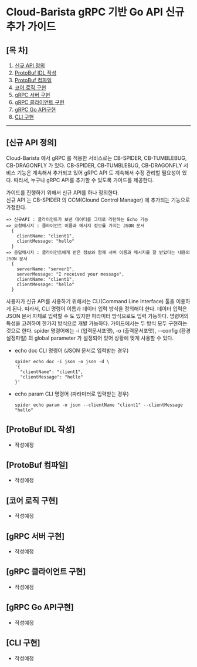 # Cloud-Barista gRPC 기반 Go API 신규 추가 가이드

## [목 차]

1. [신규 API 정의](#신규-API-정의)
2. [ProtoBuf IDL 작성](#ProtoBuf-IDL-작성)
3. [ProtoBuf 컴파일](#ProtoBuf-컴파일)
4. [코어 로직 구현](#코어-로직-구현)
5. [gRPC 서버 구현](#gRPC-서버-구현)
6. [gRPC 클라이언트 구현](#gRPC-클라이언트-구현)
7. [gRPC Go API구현](#gRPC-Go-API구현)
8. [CLI 구현](#CLI-구현)

---

## [신규 API 정의]

Cloud-Barista 에서 gRPC 를 적용한 서비스로는 CB-SPIDER, CB-TUMBLEBUG, CB-DRAGONFLY 가 있다. CB-SPIDER, CB-TUMBLEBUG, CB-DRAGONFLY 서비스 기능은 계속해서 추가되고 있어 gRPC API 도 계속해서 수정 관리할 필요성이 있다. 따라서, 누구나 gRPC API를 추가할 수 있도록 가이드를 제공한다.

가이드를 진행하기 위해서 신규 API를 하나 정의한다.  
신규 API 는 CB-SPIDER 의 CCM(Clound Control Manager) 에 추가되는 기능으로 가정한다.

```
=> 신규API : 클라이언트가 보낸 데이터를 그대로 리턴하는 Echo 기능
=> 요청메시지 : 클라이언트 이름과 메시지 정보를 가지는 JSON 문서
  {
    clientName: "client1",
    clientMessage: "hello"
  }
=> 응답메시지 : 클라이언트에게 받은 정보와 함께 서버 이름과 메시지를 잘 받았다는 내용의 JSON 문서
  {
    serverName: "server1",
    serverMessage: "I received your message",
    clientName: "client1",
    clientMessage: "hello"
  }
```

사용자가 신규 API를 사용하기 위해서는 CLI(Command Line Interface) 툴을 이용하게 된다. 따라서, CLI 명령어 이름과 데이터 입력 방식을 정의해야 한다. 데이터 입력은 JSON 문서 자체로 입력할 수 도 있지만 파라미터 방식으로도 입력 가능하다. 명령어의 특성을 고려하여 한가지 방식으로 개발 가능하다. 가이드에서는 두 방식 모두 구현하는 것으로 한다.
spider 명령어에는 -i (입력문서포맷), -o (출력문서포맷), --config (환경설정파일) 의 global parameter 가 설정되어 있어 상황에 맞게 사용할 수 있다.

- echo doc CLI 명령어 (JSON 문서로 입력받는 경우)

  ```
  spider echo doc -i json -o json -d \
  '{
    "clientName": "client1",
    "clientMessage": "hello"
  }'
  ```

- echo param CLI 명령어 (파라미터로 입력받는 경우)

  ```
  spider echo param -o json --clientName "client1" --clientMessage "hello"
  ```

## [ProtoBuf IDL 작성]

- 작성예정

## [ProtoBuf 컴파일]

- 작성예정

## [코어 로직 구현]

- 작성예정

## [gRPC 서버 구현]

- 작성예정

## [gRPC 클라이언트 구현]

- 작성예정

## [gRPC Go API구현]

- 작성예정

## [CLI 구현]

- 작성예정
